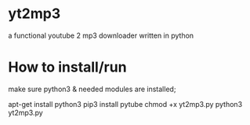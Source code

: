# yt2mp3
a functional youtube 2 mp3 downloader written in python 

# How to install/run

make sure python3 & needed modules are installed;

apt-get install python3
pip3 install pytube
chmod +x yt2mp3.py
python3 yt2mp3.py
